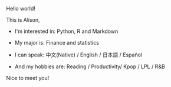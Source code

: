 Hello world!

This is Alison, 

- I'm interested in: Python, R and Markdown

- My major is: Finance and statistics

- I can speak: 中文(Native) / English / 日本語 / Español

- And my hobbies are: Reading / Productivity/ Kpop / LPL / R&B


Nice to meet you!
